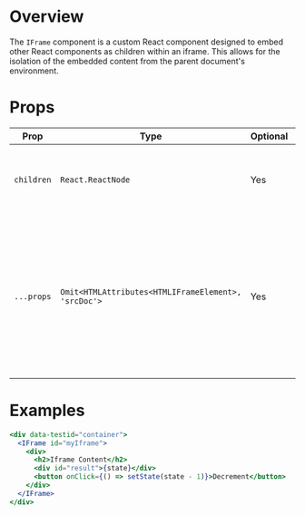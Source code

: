 # Overview

The `IFrame` component is a custom React component designed to embed other React components as children within an iframe. This allows for the isolation of the embedded content from the parent document's environment.

# Props

| Prop       | Type                                                | Optional | Description                                                                                                         |
| ---------- | --------------------------------------------------- | -------- | ------------------------------------------------------------------------------------------------------------------- |
| `children` | `React.ReactNode`                                   | Yes      | The React components to be rendered inside the IFrame.                                                              |
| `...props` | `Omit<HTMLAttributes<HTMLIFrameElement>, 'srcDoc'>` | Yes      | Standard HTML attributes for an IFrame, excluding 'srcDoc', to customize the behavior and appearance of the IFrame. |

# Examples

```jsx
<div data-testid="container">
  <IFrame id="myIframe">
    <div>
      <h2>Iframe Content</h2>
      <div id="result">{state}</div>
      <button onClick={() => setState(state - 1)}>Decrement</button>
    </div>
  </IFrame>
</div>
```
